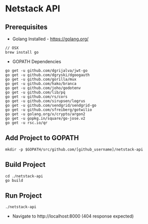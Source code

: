 # Netstack API

## Prerequisites
* Golang Installed - https://golang.org/
```
// OSX
brew install go
```
* GOPATH Dependencies
```
go get -u github.com/dgrijalva/jwt-go
go get -u github.com/dgryski/dgoogauth
go get -u github.com/gorilla/mux
go get -u github.com/hako/branca
go get -u github.com/joho/godotenv
go get -u github.com/lib/pq
go get -u github.com/rs/cors
go get -u github.com/sirupsen/logrus
go get -u github.com/sendgrid/sendgrid-go
go get -u github.com/sfreiberg/gotwilio
go get -u golang.org/x/crypto/argon2
go get -u gopkg.in/square/go-jose.v2
go get -u rsc.io/qr
```

## Add Project to GOPATH 
```
mkdir -p $GOPATH/src/github.com/[github_username]/netstack-api
```

## Build Project
```
cd ./netstack-api
go build
```

## Run Project
```
./netstack-api
```
* Navigate to http://localhost:8000 (404 response expected)
